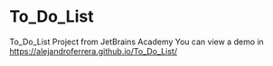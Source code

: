 # To_Do_List

To_Do_List Project from JetBrains Academy
You can view a demo in https://alejandroferrera.github.io/To_Do_List/
